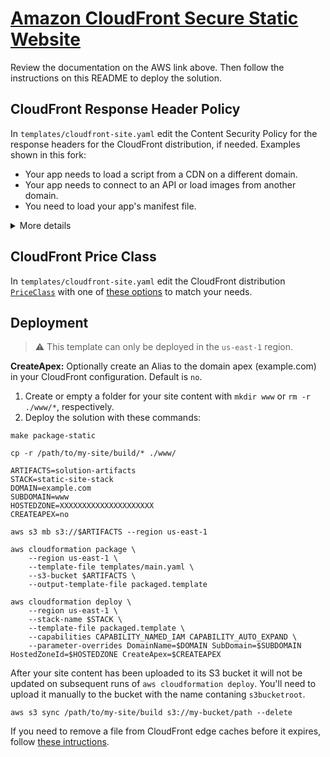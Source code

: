 # [Amazon CloudFront Secure Static Website](https://docs.aws.amazon.com/AmazonCloudFront/latest/DeveloperGuide/getting-started-secure-static-website-cloudformation-template.html)

Review the documentation on the AWS link above. Then follow the instructions on this README to deploy the solution.

## CloudFront Response Header Policy  
In `templates/cloudfront-site.yaml` edit the Content Security Policy for the response headers for the CloudFront distribution, if needed. Examples shown in this fork:
- Your app needs to load a script from a CDN on a different domain.  
- Your app needs to connect to an API or load images from another domain.
- You need to load your app's manifest file.  

<details> 

<summary>More details</summary>

The CloudFront Response Header Policy adds security headers to every response served by CloudFront.

The security headers can help mitigate some attacks, as explained in the [Amazon CloudFront - Understanding response header policies documentation](https://docs.aws.amazon.com/AmazonCloudFront/latest/DeveloperGuide/understanding-response-headers-policies.html#understanding-response-headers-policies-security). Security headers are a group of headers in the web server response that tell web browsers to take extra security precautions. This solution adds the following headers to each response:

- [Strict-Transport-Security](https://infosec.mozilla.org/guidelines/web_security#http-strict-transport-security)
- [Content-Security-Policy](https://infosec.mozilla.org/guidelines/web_security#content-security-policy)
- [X-Content-Type-Options](https://infosec.mozilla.org/guidelines/web_security#x-content-type-options)
- [X-Frame-Options](https://infosec.mozilla.org/guidelines/web_security#x-frame-options)
- [X-XSS-Protection](https://infosec.mozilla.org/guidelines/web_security#x-xss-protection)
- [Referrer-Policy](https://infosec.mozilla.org/guidelines/web_security#referrer-policy)

For more information, see [Mozilla’s web security guidelines](https://infosec.mozilla.org/guidelines/web_security).

</details>  

<p>

## CloudFront Price Class

In `templates/cloudfront-site.yaml` edit the CloudFront distribution [`PriceClass`](https://docs.aws.amazon.com/AmazonCloudFront/latest/DeveloperGuide/PriceClass.html?icmpid=docs_cf_help_panel) with one of [these options](https://docs.aws.amazon.com/AWSCloudFormation/latest/UserGuide/aws-properties-cloudfront-distribution-distributionconfig.html#cfn-cloudfront-distribution-distributionconfig-priceclass) to match your needs.  

## Deployment  

> ⚠️ This template can only be deployed in the `us-east-1` region.  

**CreateApex:** Optionally create an Alias to the domain apex (example.com) in your CloudFront configuration.  Default is `no`.

1. Create or empty a folder for your site content with `mkdir www` or `rm -r ./www/*`, respectively.  
2. Deploy the solution with these commands:
```shell
make package-static

cp -r /path/to/my-site/build/* ./www/

ARTIFACTS=solution-artifacts
STACK=static-site-stack
DOMAIN=example.com
SUBDOMAIN=www
HOSTEDZONE=XXXXXXXXXXXXXXXXXXXXX
CREATEAPEX=no

aws s3 mb s3://$ARTIFACTS --region us-east-1

aws cloudformation package \
    --region us-east-1 \
    --template-file templates/main.yaml \
    --s3-bucket $ARTIFACTS \
    --output-template-file packaged.template

aws cloudformation deploy \
    --region us-east-1 \
    --stack-name $STACK \
    --template-file packaged.template \
    --capabilities CAPABILITY_NAMED_IAM CAPABILITY_AUTO_EXPAND \
    --parameter-overrides DomainName=$DOMAIN SubDomain=$SUBDOMAIN HostedZoneId=$HOSTEDZONE CreateApex=$CREATEAPEX
```

After your site content has been uploaded to its S3 bucket it will not be updated on subsequent runs of `aws cloudformation deploy`. You'll need to upload it manually to the bucket with the name contaning `s3bucketroot`.
```shell
aws s3 sync /path/to/my-site/build s3://my-bucket/path --delete
```
If you need to remove a file from CloudFront edge caches before it expires, follow [these intructions](https://docs.aws.amazon.com/AmazonCloudFront/latest/DeveloperGuide/Invalidation.html).